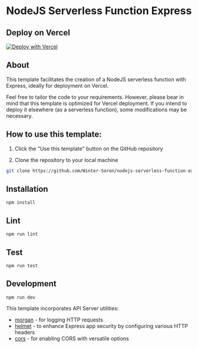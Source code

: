 # NodeJS Serverless Function Express

## Deploy on Vercel

[![Deploy with Vercel](https://vercel.com/button)](https://vercel.com/new/clone?repository-url=https%3A%2F%2Fgithub.com%2FWinter-Soren%2Fnodejs-serverless-function-express)

## About

This template facilitates the creation of a NodeJS serverless function with Express, ideally for deployment on Vercel. 

Feel free to tailor the code to your requirements. However, please bear in mind that this template is optimized for Vercel deployment. If you intend to deploy it elsewhere (as a serverless function), some modifications may be necessary.

## How to use this template:

1. Click the "Use this template" button on the GitHub repository

2. Clone the repository to your local machine

```bash
git clone https://github.com/Winter-Soren/nodejs-serverless-function-express.git
```

## Installation

```
npm install
```

## Lint

```
npm run lint
```

## Test

```
npm run test
```

## Development

```
npm run dev
```


This template incorporates API Server utilities:

* [morgan](https://www.npmjs.com/package/morgan) - for logging HTTP requests
* [helmet](https://www.npmjs.com/package/helmet) - to enhance Express app security by configuring various HTTP headers
* [cors](https://www.npmjs.com/package/cors) - for enabling CORS with versatile options